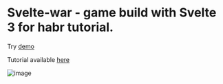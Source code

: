 # Svelte-war - game build with Svelte 3 for habr tutorial.

Try [demo](https://yankees831.github.io/svelte-war)

Tutorial available [here](https://habr.com/ru/post/452684/)

![image](https://habrastorage.org/webt/hk/um/ny/hkumnym51yzfbqncgv24ifadu6k.gif)
